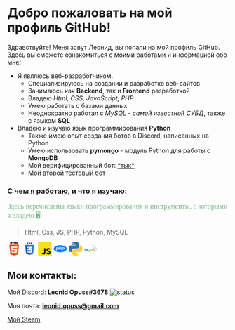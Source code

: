 # Добро пожаловать на мой профиль GitHub!

Здравствуйте! Меня зовут Леонид, вы попали на мой профиль GitHub. Здесь вы сможете ознакомиться с моими работами и информацией обо мне!

* Я являюсь веб-разработчиком.
    * Специализируюсь на создании и разработке веб-сайтов
    * Занимаюсь как **Backend**, так и **Frontend** разработкой
    * Владею *Html, CSS, JavaScript, PHP*
    * Умею работать с базами данных  
    * Неоднократно работал с *MySQL - самой известной СУБД*, также с языком **SQL**
* Владею и изучаю язык программирования **Python** 
  * Также имею опыт создания ботов в Discord, написанных на Python
  * Умею использовать **pymongo** - модуль Python для работы с **MongoDB**
  * Мой верифицированный бот: [\*тык*](https://discord.com/api/oauth2/authorize?client_id=719928135927332885&permissions=1573645526&scope=bot)
  * [Мой второй тестовый бот](https://discord.com/api/oauth2/authorize?client_id=759392839133560852&permissions=8&scope=bot%20applications.commands)

### С чем я работаю, и что я изучаю:
<span style="color:#79ba8b; font-size:16px; font-family: Calibri">
Здесь перечислены языки программирования и инструменты, 
с которыми я владею 🖥️
</span>

>Html, Css, JS, PHP, Python, MySQL

<img width="31px" src="https://raw.githubusercontent.com/leonidopuss22/leonidopuss22/master/images/html.png">
<img width="31px" src="https://raw.githubusercontent.com/leonidopuss22/leonidopuss22/master/images/css.png">
<img width="31px" src="https://raw.githubusercontent.com/leonidopuss22/leonidopuss22/master/images/js.png">
<img width="31px" src="https://raw.githubusercontent.com/leonidopuss22/leonidopuss22/master/images/php.png">
<img width="31px" src="https://raw.githubusercontent.com/leonidopuss22/leonidopuss22/master/images/python.png">
<img width="31px" src="https://raw.githubusercontent.com/leonidopuss22/leonidopuss22/master/images/mysql.png">

## Мои контакты:
Мой Discord: **Leonid Opuss#3678**
![status](https://dev.discordprofiles.me/badge/status/502948927809781763?simple=true)

Моя почта: **leonid.opuss@gmail.com**

[Мой Steam](https://steamcommunity.com/id/opussdevelo/)
